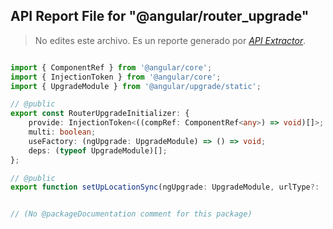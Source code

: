 ## API Report File for "@angular/router_upgrade"

> No edites este archivo. Es un reporte generado por [*API Extractor*](https://api-extractor.com/).

```ts

import { ComponentRef } from '@angular/core';
import { InjectionToken } from '@angular/core';
import { UpgradeModule } from '@angular/upgrade/static';

// @public
export const RouterUpgradeInitializer: {
    provide: InjectionToken<((compRef: ComponentRef<any>) => void)[]>;
    multi: boolean;
    useFactory: (ngUpgrade: UpgradeModule) => () => void;
    deps: (typeof UpgradeModule)[];
};

// @public
export function setUpLocationSync(ngUpgrade: UpgradeModule, urlType?: 'path' | 'hash'): void;


// (No @packageDocumentation comment for this package)

```
